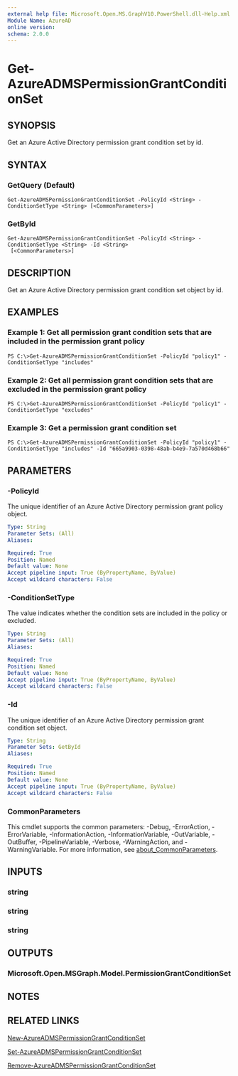 ```yaml
---
external help file: Microsoft.Open.MS.GraphV10.PowerShell.dll-Help.xml
Module Name: AzureAD
online version:
schema: 2.0.0
---
```


# Get-AzureADMSPermissionGrantConditionSet

## SYNOPSIS
Get an Azure Active Directory permission grant condition set by id.

## SYNTAX

### GetQuery (Default)
```
Get-AzureADMSPermissionGrantConditionSet -PolicyId <String> -ConditionSetType <String> [<CommonParameters>]
```

### GetById
```
Get-AzureADMSPermissionGrantConditionSet -PolicyId <String> -ConditionSetType <String> -Id <String>
 [<CommonParameters>]
```

## DESCRIPTION
Get an Azure Active Directory permission grant condition set object by id.

## EXAMPLES

### Example 1: Get all permission grant condition sets that are included in the permission grant policy
```
PS C:\>Get-AzureADMSPermissionGrantConditionSet -PolicyId "policy1" -ConditionSetType "includes"
```

### Example 2: Get all permission grant condition sets that are excluded in the permission grant policy
```
PS C:\>Get-AzureADMSPermissionGrantConditionSet -PolicyId "policy1" -ConditionSetType "excludes"
```

### Example 3: Get a permission grant condition set
```
PS C:\>Get-AzureADMSPermissionGrantConditionSet -PolicyId "policy1" -ConditionSetType "includes" -Id "665a9903-0398-48ab-b4e9-7a570d468b66"
```

## PARAMETERS

### -PolicyId
The unique identifier of an Azure Active Directory permission grant policy object.

```yaml
Type: String
Parameter Sets: (All)
Aliases:

Required: True
Position: Named
Default value: None
Accept pipeline input: True (ByPropertyName, ByValue)
Accept wildcard characters: False
```

### -ConditionSetType
The value indicates whether the condition sets are included in the policy or excluded.

```yaml
Type: String
Parameter Sets: (All)
Aliases:

Required: True
Position: Named
Default value: None
Accept pipeline input: True (ByPropertyName, ByValue)
Accept wildcard characters: False
```

### -Id
The unique identifier of an Azure Active Directory permission grant condition set object.

```yaml
Type: String
Parameter Sets: GetById
Aliases:

Required: True
Position: Named
Default value: None
Accept pipeline input: True (ByPropertyName, ByValue)
Accept wildcard characters: False
```

### CommonParameters
This cmdlet supports the common parameters: -Debug, -ErrorAction, -ErrorVariable, -InformationAction, -InformationVariable, -OutVariable, -OutBuffer, -PipelineVariable, -Verbose, -WarningAction, and -WarningVariable. For more information, see [about_CommonParameters](http://go.microsoft.com/fwlink/?LinkID=113216).

## INPUTS

### string
### string
### string
## OUTPUTS

### Microsoft.Open.MSGraph.Model.PermissionGrantConditionSet
## NOTES

## RELATED LINKS

[New-AzureADMSPermissionGrantConditionSet]()

[Set-AzureADMSPermissionGrantConditionSet]()

[Remove-AzureADMSPermissionGrantConditionSet]()

